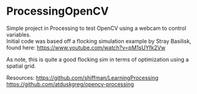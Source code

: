 # ProcessingOpenCV
Simple project in Processing to test OpenCV using a webcam to control variables.  
Initial code was based off a flocking simulation example by Stray Basilisk, found here: https://www.youtube.com/watch?v=pM1sUYfk2Vw

As note, this is quite a good flocking sim in terms of optimization using a spatial grid.

Resources:
https://github.com/shiffman/LearningProcessing
https://github.com/atduskgreg/opencv-processing
